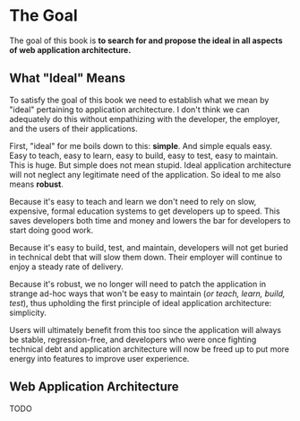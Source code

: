 # The Goal

The goal of this book is __to search for and propose the ideal in all aspects of
web application architecture.__


## What "Ideal" Means

To satisfy the goal of this book we need to establish what we mean by "ideal"
pertaining to application architecture. I don't think we can adequately do this
without empathizing with the developer, the employer, and the users of their
applications.

First, "ideal" for me boils down to this: __simple__. And simple equals easy.
Easy to teach, easy to learn, easy to build, easy to test, easy to maintain.
This is huge. But simple does not mean stupid. Ideal application architecture
will not neglect any legitimate need of the application. So ideal to me also
means __robust__.

Because it's easy to teach and learn we don't need to rely on slow, expensive,
formal education systems to get developers up to speed. This saves developers
both time and money and lowers the bar for developers to start doing good work.

Because it's easy to build, test, and maintain, developers will not get buried
in technical debt that will slow them down. Their employer will continue to
enjoy a steady rate of delivery.

Because it's robust, we no longer will need to patch the application in strange
ad-hoc ways that won't be easy to maintain (*or teach, learn, build, test*),
thus upholding the first principle of ideal application architecture:
simplicity.

Users will ultimately benefit from this too since the application will always be
stable, regression-free, and developers who were once fighting technical debt
and application architecture will now be freed up to put more energy into
features to improve user experience.


## Web Application Architecture

TODO
